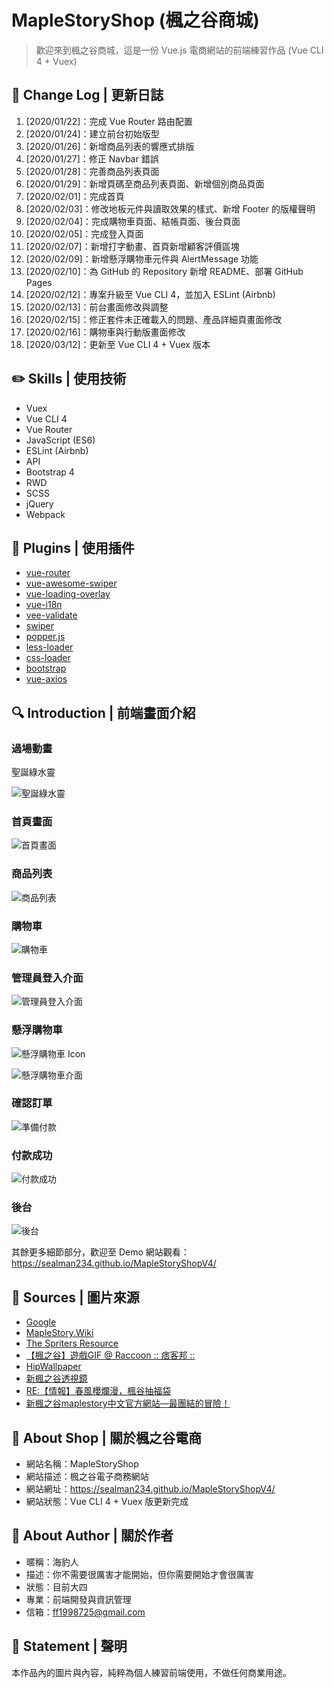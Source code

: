 # MapleStoryShop (楓之谷商城)

> 歡迎來到楓之谷商城，這是一份 Vue.js 電商網站的前端練習作品 (Vue CLI 4 + Vuex)

## :pencil: Change Log | 更新日誌

1. [2020/01/22]：完成 Vue Router 路由配置
2. [2020/01/24]：建立前台初始版型
3. [2020/01/26]：新增商品列表的響應式排版
4. [2020/01/27]：修正 Navbar 錯誤
5. [2020/01/28]：完善商品列表頁面
6. [2020/01/29]：新增頁碼至商品列表頁面、新增個別商品頁面
7. [2020/02/01]：完成首頁
8. [2020/02/03]：修改地板元件與讀取效果的樣式、新增 Footer 的版權聲明
9. [2020/02/04]：完成購物車頁面、結帳頁面、後台頁面
10. [2020/02/05]：完成登入頁面
11. [2020/02/07]：新增打字動畫、首頁新增顧客評價區塊
12. [2020/02/09]：新增懸浮購物車元件與 AlertMessage 功能
13. [2020/02/10]：為 GitHub 的 Repository 新增 README、部署 GitHub Pages
14. [2020/02/12]：專案升級至 Vue CLI 4，並加入 ESLint (Airbnb)
15. [2020/02/13]：前台畫面修改與調整
16. [2020/02/15]：修正套件未正確載入的問題、產品詳細頁畫面修改
17. [2020/02/16]：購物車與行動版畫面修改
18. [2020/03/12]：更新至 Vue CLI 4 + Vuex 版本

## :pencil2: Skills | 使用技術

- Vuex
- Vue CLI 4
- Vue Router
- JavaScript (ES6)
- ESLint (Airbnb)
- API
- Bootstrap 4
- RWD
- SCSS
- jQuery
- Webpack

## :pushpin: Plugins | 使用插件

- [vue-router](https://router.vuejs.org/zh/)
- [vue-awesome-swiper](https://3.swiper.com.cn/)
- [vue-loading-overlay](https://www.npmjs.com/package/vue-loading-overlay)
- [vue-i18n](https://github.com/kazupon/vue-i18n#readme)
- [vee-validate](https://logaretm.github.io/vee-validate/)
- [swiper](https://swiperjs.com/)
- [popper.js](https://popper.js.org/)
- [less-loader](https://github.com/webpack-contrib/less-loader)
- [css-loader](https://github.com/webpack-contrib/css-loader)
- [bootstrap](https://getbootstrap.com/)
- [vue-axios](https://www.npmjs.com/package/vue-axios)

## :mag: Introduction | 前端畫面介紹

### 過場動畫

聖誕綠水靈

![聖誕綠水靈](https://pic.pimg.tw/a60814billy/4969f831c31f0.gif)

### 首頁畫面

![首頁畫面](https://i.imgur.com/0SbH3Zd.png)

### 商品列表

![商品列表](https://i.imgur.com/D1mpMiB.png)

### 購物車

![購物車](https://i.imgur.com/4eMeQhm.png)

### 管理員登入介面

![管理員登入介面](https://i.imgur.com/4fnFIn9.png)

### 懸浮購物車

![懸浮購物車 Icon](https://truth.bahamut.com.tw/s01/201703/fba8911b1056d239f4d56cc23bfe2e01.GIF)

![懸浮購物車介面](https://i.imgur.com/sun6CtR.png)

### 確認訂單

![準備付款](https://i.imgur.com/5Et22Gd.png)

### 付款成功

![付款成功](https://i.imgur.com/X45F7zg.png)

### 後台

![後台](https://i.imgur.com/EimA1IQ.png)

其餘更多細節部分，歡迎至 Demo 網站觀看：<https://sealman234.github.io/MapleStoryShopV4/>

## :art: Sources | 圖片來源

- [Google](https://www.google.com/)
- [MapleStory.Wiki](https://maplestory.wiki/)
- [The Spriters Resource](https://www.spriters-resource.com/)
- [【楓之谷】遊戲GIF @ Raccoon :: 痞客邦 ::](https://a60814billy.pixnet.net/blog/post/25237273)
- [HipWallpaper](https://hipwallpaper.com/)
- [新楓之谷透視鏡](http://gametsg.techbang.com/maplestory/)
- [RE:【情報】春風櫻爛漫，楓谷抽福袋](https://forum.gamer.com.tw/Co.php?bsn=7650&sn=6222785)
- [新楓之谷maplestory中文官方網站—最團結的冒險！](https://tw.beanfun.com/maplestory/main.aspx)

## :maple_leaf: About Shop | 關於楓之谷電商

- 網站名稱：MapleStoryShop
- 網站描述：楓之谷電子商務網站
- 網站網址：<https://sealman234.github.io/MapleStoryShopV4/>
- 網站狀態：Vue CLI 4 + Vuex 版更新完成

## :hamburger: About Author | 關於作者

- 暱稱：海豹人
- 描述：你不需要很厲害才能開始，但你需要開始才會很厲害
- 狀態：目前大四
- 專業：前端開發與資訊管理
- 信箱：[ff1998725@gmail.com](mailto:ff1998725@gmail.com)

## :paperclip: Statement | 聲明

本作品內的圖片與內容，純粹為個人練習前端使用，不做任何商業用途。
